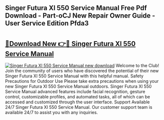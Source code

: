 ## Singer Futura Xl 550 Service Manual Free Pdf Download - Part-oCJ New Repair Owner Guide - User Service Edition Pfda3

# <h2><a href="http://bc84193.oget.top/?id=Singer+Futura+Xl+550+Service+Manual">🔗Download New 👉🔴 Singer Futura Xl 550 Service Manual</a></h2>

[![Singer Futura Xl 550 Service Manual new download](https://i.imgur.com/5g1atiW.png)](http://bc84193.oget.top/?id=Singer+Futura+Xl+550+Service+Manual)
Welcome to the Club! Join the community of users who have discovered the potential of their new Singer Futura Xl 550 Service Manual with this helpful manual. Safety Precautions for Outdoor Use Please take extra precautions when using your new Singer Futura Xl 550 Service Manual outdoors. Singer Futura Xl 550 Service Manual advanced features include facial recognition, gesture control, customizable profiles, and automated tasks, all of which can be accessed and customized through the user interface. Support Available 24/7 Singer Futura Xl 550 Service Manual. Our customer support team is available 24/7 to assist you with any inquiries.
